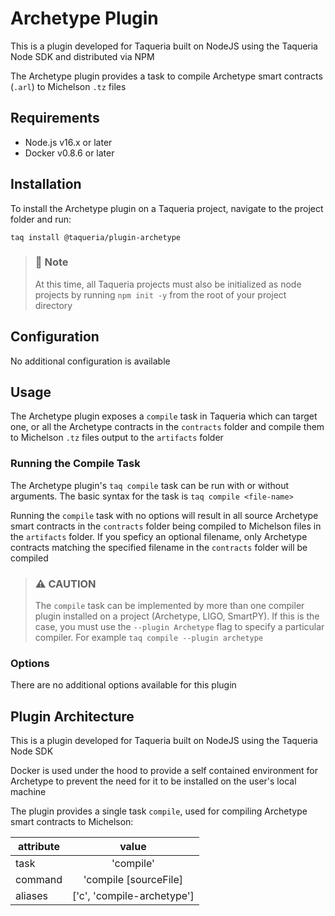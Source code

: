 # Archetype Plugin

This is a plugin developed for Taqueria built on NodeJS using the Taqueria Node SDK and distributed via NPM

The Archetype plugin provides a task to compile Archetype smart contracts (`.arl`) to Michelson `.tz` files

## Requirements

- Node.js v16.x or later
- Docker v0.8.6 or later

## Installation

To install the Archetype plugin on a Taqueria project, navigate to the project folder and run:
```shell
taq install @taqueria/plugin-archetype
```

> ### :page_with_curl: Note
> At this time, all Taqueria projects must also be initialized as node projects by running `npm init -y` from the root of your project directory

## Configuration

No additional configuration is available

## Usage

The Archetype plugin exposes a `compile` task in Taqueria which can target one, or all the Archetype contracts in the `contracts` folder and compile them to Michelson `.tz` files output to the `artifacts` folder

### Running the Compile Task

The Archetype plugin's `taq compile` task can be run with or without arguments. The basic syntax for the task is `taq compile <file-name>`

Running the `compile` task with no options will result in all source Archetype smart contracts in the `contracts` folder being compiled to Michelson files in the `artifacts` folder. If you speficy an optional filename, only Archetype contracts matching the specified filename in the `contracts` folder will be compiled

> ### :warning: CAUTION
> The `compile` task can be implemented by more than one compiler plugin installed on a project (Archetype, LIGO, SmartPY). If this is the case, you must use the `--plugin Archetype` flag to specify a particular compiler. For example `taq compile --plugin archetype`

### Options

There are no additional options available for this plugin

## Plugin Architecture

This is a plugin developed for Taqueria built on NodeJS using the Taqueria Node SDK

Docker is used under the hood to provide a self contained environment for Archetype to prevent the need for it to be installed on the user's local machine

The plugin provides a single task `compile`, used for compiling Archetype smart contracts to Michelson:

|  attribute |  value                        | 
|------------|:-----------------------------:|
|  task      | 'compile'                     | 
|  command   | 'compile [sourceFile]         | 
|  aliases   | ['c', 'compile-archetype']    |  
